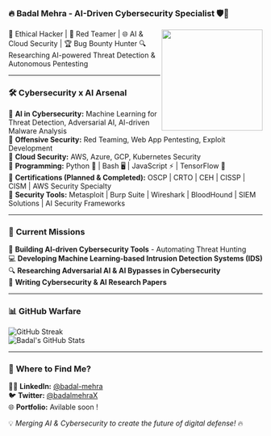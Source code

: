 ### 🔥 Badal Mehra - AI-Driven Cybersecurity Specialist 🛡️🤖 

<img src="https://github.com/badal-mehra.png" width="200" align="right" />

👾 Ethical Hacker | 🚀 Red Teamer | 🌐 AI & Cloud Security | 🏆 Bug Bounty Hunter 
🔍 Researching AI-powered Threat Detection & Autonomous Pentesting 

---

### 🛠️ **Cybersecurity x AI Arsenal**

🔹 **AI in Cybersecurity:** Machine Learning for Threat Detection, Adversarial AI, AI-driven Malware Analysis  
🔹 **Offensive Security:** Red Teaming, Web App Pentesting, Exploit Development  
🔹 **Cloud Security:** AWS, Azure, GCP, Kubernetes Security  
🔹 **Programming:** Python 🐍 | Bash 🖥️ | JavaScript ⚡ | TensorFlow 🤖  
🔹 **Certifications (Planned & Completed):** OSCP | CRTO | CEH | CISSP | CISM | AWS Security Specialty  
🔹 **Security Tools:** Metasploit | Burp Suite | Wireshark | BloodHound | SIEM Solutions | AI Security Frameworks  

---

### 🎯 **Current Missions**

🚀 **Building AI-driven Cybersecurity Tools** - Automating Threat Hunting  
💻 **Developing Machine Learning-based Intrusion Detection Systems (IDS)**  
🔍 **Researching Adversarial AI & AI Bypasses in Cybersecurity**  
📖 **Writing Cybersecurity & AI Research Papers**  

---

### 📊 **GitHub Warfare**

![GitHub Streak](https://github-readme-streak-stats.herokuapp.com/?user=badal-mehra&theme=radical)  
![Badal's GitHub Stats](https://github-readme-stats.vercel.app/api?username=badal-mehra&show_icons=true&theme=radical)

---

### 🔗 **Where to Find Me?**

👨‍💻 **LinkedIn:** [@badal-mehra](https://linkedin.com/in/badal-mehra)  
🐦 **Twitter:** [@badalmehraX](https://twitter.com/badalmehraX)  
🌐 **Portfolio:** Avilable soon !


💡 *Merging AI & Cybersecurity to create the future of digital defense!* 🔥

